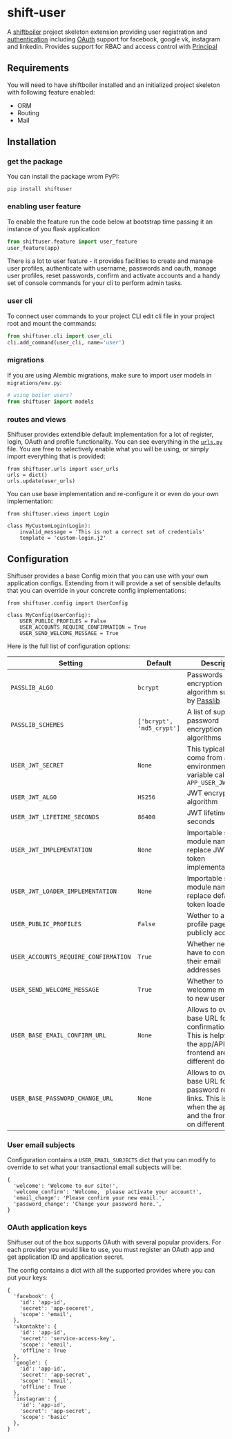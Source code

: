# shift-user
A [shiftboiler](https://github.com/projectshift/shift-boiler) project skeleton extension providing user registration and [authentication](https://flask-login.readthedocs.io/en/latest/) including [OAuth](https://pythonhosted.org/Flask-OAuth/) support for facebook, google vk, instagram and linkedin.
Provides support for RBAC and access control with [Principal](http://pythonhosted.org/Flask-Principal/)


## Requirements

You will need to have  shiftboiler installed and an initialized project skeleton with following feature enabled:

  * ORM
  * Routing
  * Mail


## Installation

### get the package

You can install the package wrom PyPI:

```
pip install shiftuser
```

### enabling user feature
To enable the feature run the code below at bootstrap time passing it an instance
of you flask application

```python
from shiftuser.feature import user_feature
user_feature(app)
```

There is a lot to user feature - it provides facilities to create and manage user profiles, authenticate with username, passwords and oauth, manage user profiles, reset passwords, confirm and activate accounts and a handy set of console commands for your cli to perform admin tasks.

### user cli
To connect user commands to your project CLI edit cli file in your project root and mount the commands:

```python
from shiftuser.cli import user_cli
cli.add_command(user_cli, name='user')
```

### migrations
If you are using Alembic migrations, make sure to import user models in `migrations/env.py`:

```python
# using boiler users?
from shiftuser import models
```

### routes and views
Shiftuser provides extendible default implementation for a lot of register, login, OAuth and profile functionality. You can see everything in the [`urls.py`](https://github.com/projectshift/shift-user/blob/master/shiftuser/urls.py) file. You are free to selectively enable what you will be using, or simply import everything that is provided: 

```
from shiftuser.urls import user_urls
urls = dict()
urls.update(user_urls)
```

You can use base implementation and re-configure it or even do your own implementation:

```
from shiftuser.views import Login

class MyCustomLogin(Login):
    invalid_message = 'This is not a correct set of credentials'
    template = 'custom-login.j2'
```


## Configuration

Shiftuser provides a base Config mixin that you can use with your own application configs. Extending from it will provide a set of sensible defaults that you can override in your concrete config implementations:

```
from shiftuser.config import UserConfig

class MyConfig(UserConfig):
    USER_PUBLIC_PROFILES = False
    USER_ACCOUNTS_REQUIRE_CONFIRMATION = True
    USER_SEND_WELCOME_MESSAGE = True
```

Here is the full list of configuration options:

| **Setting** | **Default** | **Description** |
|---|---|---|
| `PASSLIB_ALGO` | `bcrypt` | Passwords encryption algorithm supported by [Passlib](https://passlib.readthedocs.io/en/stable/) |
| `PASSLIB_SCHEMES` | `['bcrypt', 'md5_crypt']` | A list of supported password encryption algorithms |
| `USER_JWT_SECRET` | `None` | This typically will come from an environment variable called `APP_USER_JWT_SECRET` |
| `USER_JWT_ALGO` | `HS256` | JWT encryption algorithm |
| `USER_JWT_LIFETIME_SECONDS` | `86400` | JWT lifetime in seconds |
| `USER_JWT_IMPLEMENTATION` | `None` | Importable string module name to replace JWT default token implementation |
| `USER_JWT_LOADER_IMPLEMENTATION` | `None` | Importable string module name to replace default JWT token loader|
| `USER_PUBLIC_PROFILES` | `False` | Wether to allow user profile pages to be publicly accessible |
| `USER_ACCOUNTS_REQUIRE_CONFIRMATION` | `True` | Whether new users have to confirm their email addresses |
| `USER_SEND_WELCOME_MESSAGE` | `True` | Whether to send welcome message to new users |
| `USER_BASE_EMAIL_CONFIRM_URL` | `None` | Allows to override base URL for email confirmation links. This is helpful when the app/API and the frontend are on different domains |
| `USER_BASE_PASSWORD_CHANGE_URL` | `None` | Allows to override base URL for password reset links. This is helpful when the app/API and the frontend are on different domains |

### User email subjects

Configuration contains a `USER_EMAIL_SUBJECTS` dict that you can modify to override to set what your transactional email subjects will be:

```
{
  'welcome': 'Welcome to our site!',
  'welcome_confirm': 'Welcome,  please activate your account!',
  'email_change': 'Please confirm your new email.',
  'password_change': 'Change your password here.',
}
```

### OAuth application keys

Shiftuser out of the box supports OAuth with several popular providers. For each provider you would like to use, you must register an OAuth app and get application ID and application secret.

The config contains a dict with all the supported provides where you can put your keys:

```
{
  'facebook': {
    'id': 'app-id',
    'secret': 'app-seceret',
    'scope': 'email',
  },
  'vkontakte': {
    'id': 'app-id',
    'secret': 'service-access-key',
    'scope': 'email',
    'offline': True
  },
  'google': {
    'id': 'app-id',
    'secret': 'app-secret',
    'scope': 'email',
    'offline': True
  },
  'instagram': {
    'id': 'app-id',
    'secret': 'app-secret',
    'scope': 'basic'
  },
}
```


